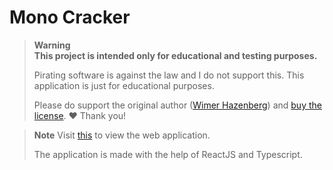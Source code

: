 # Mono Cracker

> **Warning**  
> **This project is intended only for educational and testing purposes.**  
>
> Pirating software is against the law and I do not support this. This application is just for educational purposes.
>
> Please do support the original author ([Wimer Hazenberg](https://monokai.nl/)) and [buy the license](https://monokai.pro/). ❤️ Thank you!

> **Note**
> Visit [this](google.com) to view the web application.
> 
> The application is made with the help of ReactJS and Typescript. 
